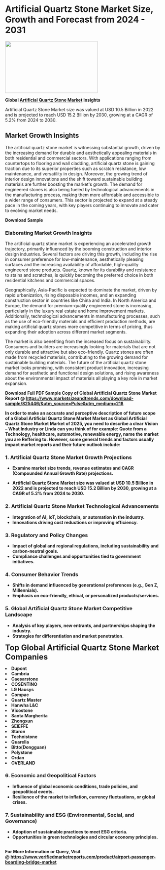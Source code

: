 <H1>Artificial Quartz Stone Market Size, Growth and Forecast from 2024 - 2031</H1><img class="aligncenter size-medium wp-image-584254" src="https://thirdeyenews.in/wp-content/uploads/2024/09/Global-Market-Research-300x168.jpeg" alt="" width="300" height="168" /><p><strong>Global&nbsp;<a href="https://www.marketsizeandtrends.com/download-sample/825446/&amp;utm_source=Pulse&amp;utm_medium=218">Artificial Quartz Stone Market</a> Insights</strong></p><p>Artificial Quartz Stone Market size was valued at USD 10.5 Billion in 2022 and is projected to reach USD 15.2 Billion by 2030, growing at a CAGR of 5.2% from 2024 to 2030.</p><p><h2>Market Growth Insights</h2> <p>The artificial quartz stone market is witnessing substantial growth, driven by the increasing demand for durable and aesthetically appealing materials in both residential and commercial sectors. With applications ranging from countertops to flooring and wall cladding, artificial quartz stone is gaining traction due to its superior properties such as scratch resistance, low maintenance, and versatility in design. Moreover, the growing trend of interior design innovations and the shift toward sustainable building materials are further boosting the market's growth. The demand for engineered stones is also being fueled by technological advancements in the manufacturing process, making them more affordable and accessible to a wider range of consumers. This sector is projected to expand at a steady pace in the coming years, with key players continuing to innovate and cater to evolving market needs.</p> <p><strong>Download Sample</strong></p> <h3>Elaborating Market Growth Insights</h3> <p>The artificial quartz stone market is experiencing an accelerated growth trajectory, primarily influenced by the booming construction and interior design industries. Several factors are driving this growth, including the rise in consumer preference for low-maintenance, aesthetically pleasing surfaces and the increasing availability of affordable, high-quality engineered stone products. Quartz, known for its durability and resistance to stains and scratches, is quickly becoming the preferred choice in both residential kitchens and commercial spaces.</p> <p>Geographically, Asia-Pacific is expected to dominate the market, driven by rapid urbanization, rising disposable incomes, and an expanding construction sector in countries like China and India. In North America and Europe, the demand for premium-quality engineered stone is increasing, particularly in the luxury real estate and home improvement markets. Additionally, technological advancements in manufacturing processes, such as the use of eco-friendly materials and efficient production methods, are making artificial quartz stones more competitive in terms of pricing, thus expanding their adoption across different market segments.</p> <p>The market is also benefiting from the increased focus on sustainability. Consumers and builders are increasingly looking for materials that are not only durable and attractive but also eco-friendly. Quartz stones are often made from recycled materials, contributing to the growing demand for sustainable building materials. The future of the artificial quartz stone market looks promising, with consistent product innovation, increasing demand for aesthetic and functional design solutions, and rising awareness about the environmental impact of materials all playing a key role in market expansion.</p> <p><strong></p><p><span class=""><strong>Download Full PDF Sample Copy of Global Artificial Quartz Stone Market Report</strong> @ <a href="https://www.marketsizeandtrends.com/download-sample/825446/&amp;utm_source=Pulse&amp;utm_medium=218" target="_blank">https://www.marketsizeandtrends.com/download-sample/825446/&amp;utm_source=Pulse&amp;utm_medium=218</a></span></p><p>In order to make an accurate and perceptive description of future scope of a Global&nbsp;Artificial Quartz Stone Market Market as Global&nbsp;Artificial Quartz Stone Market Market of 2025, you need to describe a clear Vision &ndash; What Industry or Linda can you think of for example: Quote from a Technology, healthcare, automotive, renewable energy, name the market you are Reffering to. However, some general trends and factors usually impact market reports and their future outlook include:</p><h3>1.&nbsp;<strong>Artificial Quartz Stone Market Growth Projections</strong></h3><ul><li>Examine market size trends, revenue estimates and CAGR (Compounded Annual Growth Rate) projections.</li><li><p>Artificial Quartz Stone Market size was valued at USD 10.5 Billion in 2022 and is projected to reach USD 15.2 Billion by 2030, growing at a CAGR of 5.2% from 2024 to 2030.</p></li></ul><h3>2.&nbsp;<strong>Artificial Quartz Stone Market Technological Advancements</strong></h3><ul><li>Integration of AI, IoT, blockchain, or automation in the industry.</li><li>Innovations driving cost reductions or improving efficiency.</li></ul><h3>3.&nbsp;<strong>Regulatory and Policy Changes</strong></h3><ul><li>Impact of global and regional regulations, including sustainability and carbon-neutral goals.</li><li>Compliance challenges and opportunities tied to government initiatives.</li></ul><h3>4.&nbsp;<strong>Consumer Behavior Trends</strong></h3><ul><li>Shifts in demand influenced by generational preferences (e.g., Gen Z, Millennials).</li><li>Emphasis on eco-friendly, ethical, or personalized products/services.</li></ul><h3>5.&nbsp;<strong>Global Artificial Quartz Stone Market Competitive Landscape</strong></h3><ul><li>Analysis of key players, new entrants, and partnerships shaping the industry.</li><li>Strategies for differentiation and market penetration.</li></ul><p data-pm-slice="1 1 []"><span style="color: inherit; font-family: inherit; font-size: 25px;">Top Global Artificial Quartz Stone Market Companies</span></p><div class="" data-test-id=""><p><li>Dupont</li><li> Cambria</li><li> Caesarstone</li><li> COSENTINO</li><li> LG Hausys</li><li> Compac</li><li> Quartz Master</li><li> Hanwha L&C</li><li> Vicostone</li><li> Santa Margherita</li><li> Zhongxun</li><li> SEIEFFE</li><li> Staron</li><li> Technistone</li><li> Quarella</li><li> Bitto(Dongguan)</li><li> Polystone</li><li> Ordan</li><li> OVERLAND</li></p></div><h3>6.&nbsp;<strong>Economic and Geopolitical Factors</strong></h3><ul><li>Influence of global economic conditions, trade policies, and geopolitical events.</li><li>Resilience of the market to inflation, currency fluctuations, or global crises.</li></ul><h3>7.&nbsp;<strong>Sustainability and ESG (Environmental, Social, and Governance)</strong></h3><ul><li>Adoption of sustainable practices to meet ESG criteria.</li><li>Opportunities in green technologies and circular economy principles.</li></ul><h2><strong style="font-size: 14px;">For More Information or Query, Visit @&nbsp;</strong><a style="background-color: #ffffff; font-size: 14px;" href="https://www.marketsizeandtrends.com/report/artificial-quartz-stone-market/" target="_blank">https://www.verifiedmarketreports.com/product/airport-passenger-boarding-bridge-market</a></h2>
